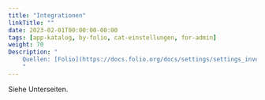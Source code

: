 ```yaml
---
title: "Integrationen"
linkTitle: ""
date: 2023-02-01T00:00:00-00:00
tags: [app-katalog, by-folio, cat-einstellungen, for-admin]
weight: 70
Description: "
    Quellen: [Folio](https://docs.folio.org/docs/settings/settings_inventory/settings_inventory/#settings--inventory--integrations) <!-- & [GBV](https://info.gebev.de/display/FOLIOGBVEXTERN/Einstellungen+(Katalog):+Integrationen) -->
    "
---
```


Siehe Unterseiten.
